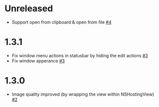 # Unreleased
- Support open from clipboard & open from file [#4](https://github.com/ahmedash95/rapidsnap/pull/4)

# 1.3.1
- Fix window menu actions in statusbar by hiding the edit actions [#3](https://github.com/ahmedash95/rapidsnap/pull/3)
- Fix window apperance [#3](https://github.com/ahmedash95/rapidsnap/pull/3)

# 1.3.0
- Image quality improved (by wrapping the view within NSHostingView) [#2](https://github.com/ahmedash95/rapidsnap/pull/2)
